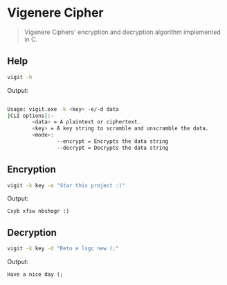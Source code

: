 # Vigenere Cipher

>Vigenere Ciphers' encryption and decryption algorithm implemented in C. 


## Help
```bash
vigit -h 
```
Output:
```bash

Usage: vigit.exe -k <key> -e/-d data
|CLI options|:-
        <data> = A plaintext or ciphertext.
        <key> = A key string to scramble and unscramble the data.
        <mode>:
                --encrypt = Encrypts the data string
                --decrypt = Decrypts the data string
```

## Encryption
```bash
vigit -k key -e "Star this project :)"
```
Output:
```
Cxyb xfsw nbshogr :)
```

## Decryption
```bash
vigit -k key -d "Reto e lsgc new (;"
```
Output:
```
Have a nice day (;
```